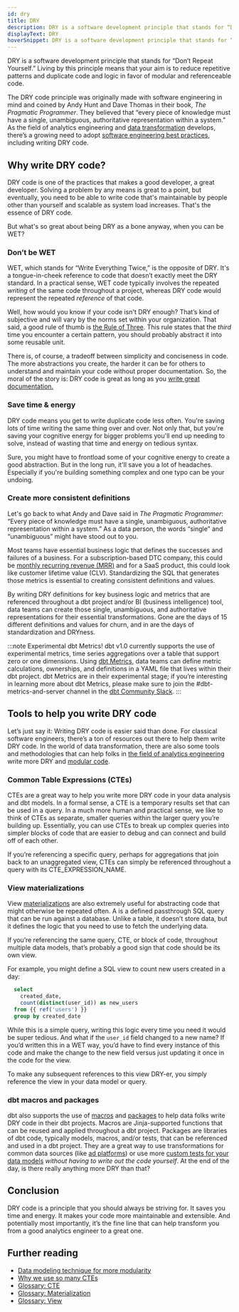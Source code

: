 ```yaml
---
id: dry
title: DRY
description: DRY is a software development principle that stands for “Don’t Repeat Yourself.” Living by this principle means that your aim is to reduce repetitive patterns and code.
displayText: DRY  
hoverSnippet: DRY is a software development principle that stands for “Don’t Repeat Yourself.” Living by this principle means that your aim is to reduce repetitive patterns and duplicate code and logic in favor of modular and referenceable code.
---
```


<head>
  <title>What is DRY? Hint: It makes for great code - dbt Labs</title>
</head>

DRY is a software development principle that stands for “Don’t Repeat Yourself.” Living by this principle means that your aim is to reduce repetitive patterns and duplicate code and logic in favor of modular and referenceable code.

The DRY code principle was originally made with software engineering in mind and coined by Andy Hunt and Dave Thomas in their book, _The Pragmatic Programmer_. They believed that “every piece of knowledge must have a single, unambiguous, authoritative representation within a system.” As the field of analytics engineering and [data transformation](https://www.getdbt.com/analytics-engineering/transformation/) develops, there’s a growing need to adopt [software engineering best practices](https://www.getdbt.com/product/what-is-dbt/), including writing DRY code.

## Why write DRY code?

DRY code is one of the practices that makes a good developer, a great developer. Solving a problem by any means is great to a point, but eventually, you need to be able to write code that's maintainable by people other than yourself and scalable as system load increases. That's the essence of DRY code.

But what's so great about being DRY as a bone anyway, when you can be WET?

### Don’t be WET

WET, which stands for “Write Everything Twice,” is the opposite of DRY. It's a tongue-in-cheek reference to code that doesn’t exactly meet the DRY standard. In a practical sense, WET code typically involves the repeated _writing_ of the same code throughout a project, whereas DRY code would represent the repeated _reference_ of that code.

Well, how would you know if your code isn't DRY enough? That’s kind of subjective and will vary by the norms set within your organization. That said, a good rule of thumb is [the Rule of Three](https://en.wikipedia.org/wiki/Rule_of_three_(writing)#:~:text=The%20rule%20of%20three%20is,or%20effective%20than%20other%20numbers.). This rule states that the _third_ time you encounter a certain pattern, you should probably abstract it into some reusable unit.

There is, of course, a tradeoff between simplicity and conciseness in code. The more abstractions you create, the harder it can be for others to understand and maintain your code without proper documentation. So, the moral of the story is: DRY code is great as long as you [write great documentation.](https://docs.getdbt.com/docs/collaborate/documentation)

### Save time & energy

DRY code means you get to write duplicate code less often. You're saving lots of time writing the same thing over and over. Not only that, but you're saving your cognitive energy for bigger problems you'll end up needing to solve, instead of wasting that time and energy on tedious syntax.

Sure, you might have to frontload some of your cognitive energy to create a good abstraction. But in the long run, it'll save you a lot of headaches. Especially if you're building something complex and one typo can be your undoing.

### Create more consistent definitions

Let's go back to what Andy and Dave said in _The Pragmatic Programmer_: “Every piece of knowledge must have a single, unambiguous, authoritative representation within a system.” As a data person, the words “single” and “unambiguous” might have stood out to you.

Most teams have essential business logic that defines the successes and failures of a business. For a subscription-based DTC company, this could be [monthly recurring revenue (MRR)](https://www.getdbt.com/blog/modeling-subscription-revenue/) and for a SaaS product, this could look like customer lifetime value (CLV). Standardizing the SQL that generates those metrics is essential to creating consistent definitions and values.

By writing DRY definitions for key business logic and metrics that are referenced throughout a dbt project and/or BI (business intelligence) tool, data teams can create those single, unambiguous, and authoritative representations for their essential transformations. Gone are the days of 15 different definitions and values for churn, and in are the days of standardization and DRYness.

:::note Experimental dbt Metrics!
dbt v1.0 currently supports the use of experimental metrics, time series aggregations over a table that support zero or one dimensions. Using [dbt Metrics](/docs/build/metrics), data teams can define metric calculations, ownerships, and definitions in a YAML file that lives within their dbt project. dbt Metrics are in their experimental stage; if you’re interesting in learning more about dbt Metrics, please make sure to join the #dbt-metrics-and-server channel in the [dbt Community Slack](https://www.getdbt.com/community/join-the-community/).
:::

## Tools to help you write DRY code

Let’s just say it: Writing DRY code is easier said than done. For classical software engineers, there’s a ton of resources out there to help them write DRY code. In the world of data transformation, there are also some tools and methodologies that can help folks in [the field of analytics engineering](https://www.getdbt.com/what-is-analytics-engineering/) write more DRY and [modular code](https://www.getdbt.com/analytics-engineering/modular-data-modeling-technique/).


###  Common Table Expressions (CTEs)

<Term id="cte">CTEs</Term> are a great way to help you write more DRY code in your data analysis and dbt models. In a formal sense, a CTE is a temporary results set that can be used in a query. In a much more human and practical sense, we like to think of CTEs as separate, smaller queries within the larger query you’re building up. Essentially, you can use CTEs to break up complex queries into simpler blocks of code that are easier to debug and can connect and build off of each other.

If you’re referencing a specific query, perhaps for aggregations that join back to an unaggregated view, CTEs can simply be referenced throughout a query with its CTE_EXPRESSION_NAME.


### View materializations

View [materializations](https://docs.getdbt.com/docs/build/materializations) are also extremely useful for abstracting code that might otherwise be repeated often. A <Term id="view" /> is a defined passthrough SQL query that can be run against a database. Unlike a table, it doesn’t store data, but it defines the logic that you need to use to fetch the underlying data.

If you’re referencing the same query, CTE, or block of code, throughout multiple data models, that’s probably a good sign that code should be its own view.

For example, you might define a SQL view to count new users created in a day:

```sql
  select
    created_date,
    count(distinct(user_id)) as new_users
  from {{ ref('users') }}
  group by created_date
```

While this is a simple query, writing this logic every time you need it would be super tedious. And what if the `user_id` field changed to a new name? If you’d written this in a WET way, you’d have to find every instance of this code and make the change to the new field versus just updating it once in the code for the view.

To make any subsequent references to this view DRY-er, you simply reference the view in your data model or query.

### dbt macros and packages

dbt also supports the use of [macros](/docs/build/jinja-macros) and [packages](https://docs.getdbt.com/docs/build/packages) to help data folks write DRY code in their dbt projects. Macros are Jinja-supported functions that can be reused and applied throughout a dbt project. Packages are libraries of dbt code, typically models, macros, and/or tests, that can be referenced and used in a dbt project. They are a great way to use transformations for common data sources (like [ad platforms](https://hub.getdbt.com/dbt-labs/facebook_ads/latest/)) or use more [custom tests for your data models](https://hub.getdbt.com/calogica/dbt_expectations/0.1.2/) _without having to write out the code yourself_. At the end of the day, is there really anything more DRY than that?

## Conclusion

DRY code is a principle that you should always be striving for. It saves you time and energy. It makes your code more maintainable and extensible. And potentially most importantly, it’s the fine line that can help transform you from a good analytics engineer to a great one.

## Further reading

* [Data modeling technique for more modularity](https://www.getdbt.com/analytics-engineering/modular-data-modeling-technique/)
* [Why we use so many CTEs](https://docs.getdbt.com/docs/best-practices)
* [Glossary: CTE](https://docs.getdbt.com/terms/cte)
* [Glossary: Materialization](https://docs.getdbt.com/terms/materialization)
* [Glossary: View](https://docs.getdbt.com/terms/view)
